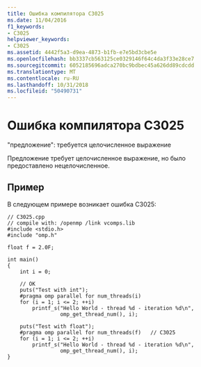 ```yaml
---
title: Ошибка компилятора C3025
ms.date: 11/04/2016
f1_keywords:
- C3025
helpviewer_keywords:
- C3025
ms.assetid: 4442f5a3-d9ea-4873-b1fb-e7e5bd3cbe5e
ms.openlocfilehash: bb3337cb563125ce0329146f64c4da3f33e28ce7
ms.sourcegitcommit: 6052185696adca270bc9bdbec45a626dd89cdcdd
ms.translationtype: MT
ms.contentlocale: ru-RU
ms.lasthandoff: 10/31/2018
ms.locfileid: "50490731"
---
```

# <a name="compiler-error-c3025"></a>Ошибка компилятора C3025

"предложение": требуется целочисленное выражение

Предложение требует целочисленное выражение, но было предоставлено нецелочисленное.

## <a name="example"></a>Пример

В следующем примере возникает ошибка C3025:

```
// C3025.cpp
// compile with: /openmp /link vcomps.lib
#include <stdio.h>
#include "omp.h"

float f = 2.0F;

int main()
{
    int i = 0;

    // OK
    puts("Test with int");
    #pragma omp parallel for num_threads(i)
    for (i = 1; i <= 2; ++i)
        printf_s("Hello World - thread %d - iteration %d\n",
                 omp_get_thread_num(), i);

    puts("Test with float");
    #pragma omp parallel for num_threads(f)   // C3025
    for (i = 1; i <= 2; ++i)
        printf_s("Hello World - thread %d - iteration %d\n",
                 omp_get_thread_num(), i);
}
```